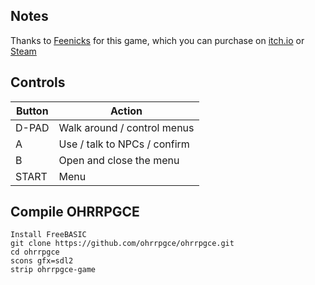## Notes

Thanks to [Feenicks](https://feenicks.itch.io/false-skies) for this game, which you can purchase on [itch.io](https://feenicks.itch.io/false-skies) or [Steam](https://store.steampowered.com/app/1830040/False_Skies)


## Controls

| Button | Action                       |
| ------ | ---------------------------- |
| D-PAD  | Walk around / control menus  |
| A      | Use / talk to NPCs / confirm |
| B      | Open and close the menu      |
| START  | Menu                         |


## Compile OHRRPGCE 

```shell
Install FreeBASIC
git clone https://github.com/ohrrpgce/ohrrpgce.git
cd ohrrpgce
scons gfx=sdl2
strip ohrrpgce-game
```
